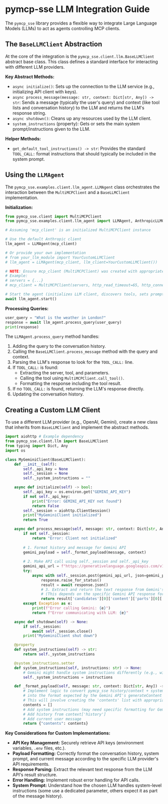# pymcp-sse LLM Integration Guide

The `pymcp_sse` library provides a flexible way to integrate Large Language Models (LLMs) to act as agents controlling MCP clients.

## The `BaseLLMClient` Abstraction

At the core of the integration is the `pymcp_sse.client.llm.BaseLLMClient` abstract base class. This class defines a standard interface for interacting with different LLM providers.

**Key Abstract Methods:**

- `async initialize()`: Sets up the connection to the LLM service (e.g., initializing API client with keys).
- `async process_message(message: str, context: Dict[str, Any]) -> str`: Sends a message (typically the user's query) and context (like tool lists and conversation history) to the LLM and returns the LLM's response string.
- `async shutdown()`: Cleans up any resources used by the LLM client.
- `system_instructions` (property): Gets or sets the main system prompt/instructions given to the LLM.

**Helper Methods:**

- `get_default_tool_instructions() -> str`: Provides the standard `TOOL_CALL:` format instructions that should typically be included in the system prompt.

## Using the `LLMAgent`

The `pymcp_sse.examples.client.llm_agent.LLMAgent` class orchestrates the interaction between the `MultiMCPClient` and a `BaseLLMClient` implementation.

**Initialization:**

```python
from pymcp_sse.client import MultiMCPClient
from pymcp_sse.examples.client.llm_agent import LLMAgent, AnthropicLLMClient

# Assuming 'mcp_client' is an initialized MultiMCPClient instance

# Use the default Anthropic client
llm_agent = LLMAgent(mcp_client)

# Or provide your own implementation
# from your_llm_module import YourCustomLLMClient
# llm_agent = LLMAgent(mcp_client, llm_client=YourCustomLLMClient())

# NOTE: Ensure mcp_client (MultiMCPClient) was created with appropriate timeouts
# Example:
# servers = {...}
# mcp_client = MultiMCPClient(servers, http_read_timeout=65, http_connect_timeout=10)

# Start the agent (initializes LLM client, discovers tools, sets prompt)
await llm_agent.start()
```

**Processing Queries:**

```python
user_query = "What is the weather in London?"
response = await llm_agent.process_query(user_query)
print(response)
```

The `LLMAgent.process_query` method handles:
1. Adding the query to the conversation history.
2. Calling the `BaseLLMClient.process_message` method with the query and context.
3. Parsing the LLM's response to look for the `TOOL_CALL:` line.
4. If `TOOL_CALL:` is found:
    - Extracting the server, tool, and parameters.
    - Calling the tool using `MultiMCPClient.call_tool()`.
    - Formatting the response including the tool result.
5. If no `TOOL_CALL:` is found, returning the LLM's response directly.
6. Updating the conversation history.

## Creating a Custom LLM Client

To use a different LLM provider (e.g., OpenAI, Gemini), create a new class that inherits from `BaseLLMClient` and implement the abstract methods.

```python
import aiohttp # Example dependency
from pymcp_sse.client.llm import BaseLLMClient
from typing import Dict, Any
import os

class MyGeminiClient(BaseLLMClient):
    def __init__(self):
        self._api_key = None
        self._session = None
        self._system_instructions = ""

    async def initialize(self) -> bool:
        self._api_key = os.environ.get("GEMINI_API_KEY")
        if not self._api_key:
            print("Error: GEMINI_API_KEY not found")
            return False
        self._session = aiohttp.ClientSession()
        print("MyGeminiClient initialized")
        return True

    async def process_message(self, message: str, context: Dict[str, Any]) -> str:
        if not self._session:
            return "Error: Client not initialized"
        
        # 1. Format history and message for Gemini API
        gemini_payload = self._format_payload(message, context)
        
        # 2. Make API call using self._session and self._api_key
        gemini_api_url = f"https://generativelanguage.googleapis.com/v1beta/models/gemini-pro:generateContent?key={self._api_key}"
        try:
            async with self._session.post(gemini_api_url, json=gemini_payload) as response:
                response.raise_for_status()
                result = await response.json()
                # 3. Extract and return the text response from Gemini's result structure
                # (This depends on the specific Gemini API response format)
                return result['candidates'][0]['content']['parts'][0]['text'] # Example structure
        except Exception as e:
            print(f"Error calling Gemini: {e}")
            return f"Error communicating with LLM: {e}"

    async def shutdown(self) -> None:
        if self._session:
            await self._session.close()
        print("MyGeminiClient shut down")

    @property
    def system_instructions(self) -> str:
        return self._system_instructions

    @system_instructions.setter
    def system_instructions(self, instructions: str) -> None:
        # Gemini might handle system instructions differently (e.g., within the 'contents')
        self._system_instructions = instructions

    def _format_payload(self, message: str, context: Dict[str, Any]) -> Dict:
        # Implement logic to convert pymcp_sse history/context + system prompt
        # into the format expected by the Gemini API's generateContent endpoint.
        # This will involve creating the 'contents' list with appropriate roles.
        contents = []
        # Add system instructions (may need specific formatting for Gemini)
        # Add history from context['history']
        # Add current user message
        return {"contents": contents}

```

**Key Considerations for Custom Implementations:**

- **API Key Management:** Securely retrieve API keys (environment variables, `.env` files, etc.).
- **Payload Formatting:** Correctly format the conversation history, system prompt, and current message according to the specific LLM provider's API requirements.
- **Response Parsing:** Extract the relevant text response from the LLM API's result structure.
- **Error Handling:** Implement robust error handling for API calls.
- **System Prompt:** Understand how the chosen LLM handles system-level instructions (some use a dedicated parameter, others expect it as part of the message history). 
